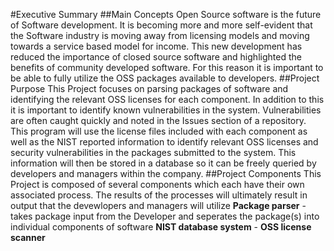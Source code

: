 #Executive Summary
##Main Concepts
Open Source software is the future of Software development. It is becoming more and more self-evident that the Software industry is moving away from licensing models and moving towards a service based model for income. This new development has reduced the importance of closed source software and highlighted the benefits of community developed software. For this reason it is important to be able to fully utilize the OSS packages available to developers.
##Project Purpose
This Project focuses on parsing packages of software and identifying the relevant OSS licenses for each component. In addition to this it is important to identify known vulnerabilities in the system. Vulnerabilities are often caught quickly and noted in the Issues section of a repository. This program will use the license files included with each component as well as the NIST reported information to identify relevant OSS licenses and security vulnerabilities in the packages submitted to the system. 
This information will then be stored in a database so it can be freely queried by developers and managers within the company.
##Project Components
This Project is composed of several components which each have their own associated process. The results of the processes will ultimately result in output that the devewlopers and managers will utilize
**Package parser** - takes package input from the Developer and seperates the package(s) into individual components of software
**NIST database system** - 
**OSS license scanner**

